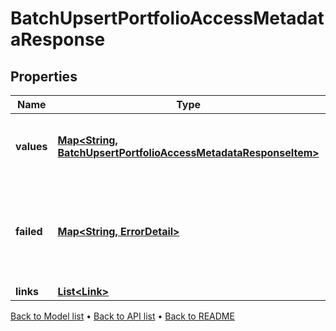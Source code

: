 

# BatchUpsertPortfolioAccessMetadataResponse


## Properties

| Name | Type | Description | Notes |
|------------ | ------------- | ------------- | -------------|
|**values** | [**Map&lt;String, BatchUpsertPortfolioAccessMetadataResponseItem&gt;**](BatchUpsertPortfolioAccessMetadataResponseItem.md) | The items have been successfully updated or created. |  [optional] |
|**failed** | [**Map&lt;String, ErrorDetail&gt;**](ErrorDetail.md) | The items that could not be updated or created along with a reason for their failure. |  [optional] |
|**links** | [**List&lt;Link&gt;**](Link.md) |  |  [optional] |



[Back to Model list](../README.md#documentation-for-models) &#8226; [Back to API list](../README.md#documentation-for-api-endpoints) &#8226; [Back to README](../README.md)


